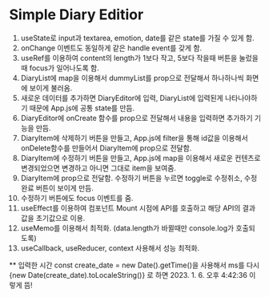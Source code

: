 # Simple Diary Editior

1. useState로 input과 textarea, emotion, date를 같은 state를 가질 수 있게 함.
2. onChange 이벤트도 동일하게 같은 handle event를 갖게 함.
3. useRef를 이용하여 content의 length가 1보다 작고, 5보다 작을때 버튼을 눌렀을때 focus가 일어나도록 함.
4. DiaryList에 map을 이용해서 dummyList를 prop으로 전달해서 하나하나씩 화면에 보이게 불러옴.
5. 새로운 데이터를 추가하면 DiaryEditor에 입력, DiaryList에 입력된게 나타나야하기 때문에 App.js에 공통 state를 만듬.
6. DiaryEditor에 onCreate 함수를 prop으로 전달해서 내용을 입력하면 추가하기 기능을 만듬.
7. DiaryItem에 삭제하기 버튼을 만들고, App.js에 filter을 통해 id값을 이용해서 onDelete함수를 만들어서 DiaryItem에 prop으로 전달함.
8. DiaryItem에 수정하기 버튼을 만들고, App.js에 map을 이용해서 새로운 컨텐츠로 변경되었으면 변경하고 아니면 그대로 item을 보여줌. 
9. DiaryItem에 prop으로 전달함. 수정하기 버튼을 누르면 toggle로 수정취소, 수정완료 버튼이 보이게 만듬.
10. 수정하기 버튼에도 focus 이벤트를 줌.
11. useEffect를 이용하여 컴포넌트 Mount 시점에 API를 호출하고 해당 API의 결과값을 초기값으로 이용.
12. useMemo를 이용해서 최적화. (data.length가 바뀔때만 console.log가 호출되도록)
13. useCallback, useReducer, context 사용해서 성능 최적화.

** 입력한 시간 
const create_date = new Date().getTime()을 사용해서 ms를 다시 {new Date(create_date).toLocaleString()} 로 하면 2023. 1. 6. 오후 4:42:36 이렇게 뜸!
